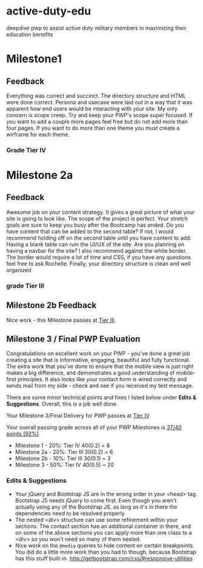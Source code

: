 # active-duty-edu
deepdive pwp to assist active duty military members in maximizing their education benefits

# Milestone1

## Feedback

Everything was correct and succinct. The directory structure and HTML were done correct. Persona and usecase were laid out in a way that it was apparent how end users would be interacting with your site. My only concern is scope creep. Try and keep your PWP's scope super focused. If you want to add a couple more pages feel free but do not add more than four pages. If you want to do more than one theme you must create a wirframe for each theme. 

### Grade Tier IV

# Milestone 2a 

## Feedback 

Awesome job on your content strategy. It gives a great picture of what your site is going to look like. The scope of the project is perfect.  Your stretch goals are sure to keep you busy after the Bootcamp has ended. Do you have content that can be added to the second table?  If not, I would recommend holding off on the second table until you have content to add. Having a blank table can ruin the UI/UX of the site. Are you planning on having a navbar for the site? I also recommend against the white border. The border would require a lot of time and CSS, if you have any questions feel free to ask Rochelle.  Finally, your directory structure is clean and well organized 

### grade Tier III

## Milestone 2b Feedback
Nice work - this Milestone passes at [Tier III](https://bootcamp-coders.cnm.edu/projects/personal/rubric/).

## Milestone 3 / Final PWP Evaluation
Congratulations on excellent work on your PWP - you've done a great job creating a site that is informative, engaging, beautiful and fully functional. The extra work that you've done to ensure that the mobile view is just right makes a big difference, and demonstrates a good understanding of mobile-first principles. It also looks like your contact form is wired correctly and sends mail from my side - check and see if you received my test message.  

There are some minor technical points and fixes I listed below under **Edits &amp; Suggestions**. Overall, this is a job well done.

Your Milestone 3/Final Delivery for PWP passes at [Tier IV](https://bootcamp-coders.cnm.edu/projects/personal/rubric/).

Your overall passing grade across all of your PWP Milestones is [37/40 points (92%)](https://bootcamp-coders.cnm.edu/projects/personal/rubric/#sample-score).

- Milestone 1 - 20%: Tier IV 40(0.2) = 8
- Milestone 2a - 20%: Tier III 30(0.2) = 6
- Milestone 2b - 10%: Tier III 30(0.1) = 3
- Milestone 3 - 50%: Tier IV 40(0.5) = 20

### Edits &amp; Suggestions
- Your jQuery and Bootstrap JS are in the wrong order in your &lt;head&gt; tag. Bootstrap JS needs jQuery to come first. Even though you aren't actually using any of the Bootstrap JS, as long as it's in there the dependencies need to be resolved properly.
- The nested &lt;div&gt; structure can use some refinement within your sections. The contact section has an additional container in there, and on some of the above sections you can apply more than one class to a &lt;div&gt; so you won't need so many of them nested.
- Nice work on the `@media` queries to hide content on certain breakpoints. You did do a little more work than you had to though, because Bootstrap has this stuff built-in. http://getbootstrap.com/css/#responsive-utilities
